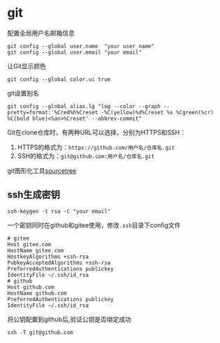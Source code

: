 # git

配置全局用户名邮箱信息

```shell
git config --global user.name  "your user name"
git config --global user.email "your email"
```

让Git显示颜色

```shell
git config --global color.ui true
```

git设置别名

```shell
git config --global alias.lg "log --color --graph --pretty=format:'%Cred%h%Creset -%C(yellow)%d%Creset %s %Cgreen(%cr) %C(bold blue)<%an>%Creset' --abbrev-commit"
```

Git在clone仓库时，有两种URL可以选择，分别为HTTPS和SSH：

1. HTTPS的格式为：`https://github.com/用户名/仓库名.git`
2. SSH的格式为：`git@github.com:用户名/仓库名.git`

git图形化工具[sourcetree](https://www.sourcetreeapp.com/)

## ssh生成密钥

```shell
ssh-keygen -t rsa -C "your email"
```

一个密钥同时在github和gitee使用，修改`.ssh`目录下config文件

```text
# gitee
Host gitee.com
HostName gitee.com
HostkeyAlgorithms +ssh-rsa 
PubkeyAcceptedAlgorithms +ssh-rsa
PreferredAuthentications publickey
IdentityFile ~/.ssh/id_rsa
# github
Host github.com
HostName github.com
PreferredAuthentications publickey
IdentityFile ~/.ssh/id_rsa
```

将公钥配置到github后,验证公钥是否绑定成功

```shell
ssh -T git@github.com
```
